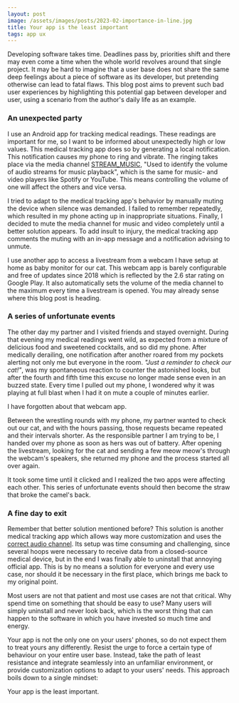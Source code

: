```yaml
---
layout: post
image: /assets/images/posts/2023-02-importance-in-line.jpg
title: Your app is the least important
tags: app ux
---
```


Developing software takes time. Deadlines pass by, priorities shift and there may even come a time when the whole world revolves around that single project. It may be hard to imagine that a user base does not share the same deep feelings about a piece of software as its developer, but pretending otherwise can lead to fatal flaws. This blog post aims to prevent such bad user experiences by highlighting this potential gap between developer and user, using a scenario from the author's daily life as an example.

### An unexpected party

I use an Android app for tracking medical readings. These readings are important for me, so I want to be informed about unexpectedly high or low values. This medical tracking app does so by generating a local notification. This notification causes my phone to ring and vibrate. The ringing takes place via the media channel [STREAM_MUSIC](https://developer.android.com/reference/android/media/AudioManager#STREAM_MUSIC), "Used to identify the volume of audio streams for music playback", which is the same for music- and video players like Spotify or YouTube. This means controlling the volume of one will affect the others and vice versa.

I tried to adapt to the medical tracking app's behavior by manually muting the device when silence was demanded. I failed to remember repeatedly, which resulted in my phone acting up in inappropriate situations. Finally, I decided to mute the media channel for music and video completely until a better solution appears. To add insult to injury, the medical tracking app comments the muting with an in-app message and a notification advising to unmute.

I use another app to access a livestream from a webcam I have setup at home as baby monitor for our cat. This webcam app is barely configurable and free of updates since 2018 which is reflected by the 2.6 star rating on Google Play. It also automatically sets the volume of the media channel to the maximum every time a livestream is opened. You may already sense where this blog post is heading.

### A series of unfortunate events

The other day my partner and I visited friends and stayed overnight. During that evening my medical readings went wild, as expected from a mixture of delicious food and sweetened cocktails, and so did my phone. After medically derailing, one notification after another roared from my pockets alerting not only me but everyone in the room. *"Just a reminder to check our cat!"*, was my spontaneous reaction to counter the astonished looks, but after the fourth and fifth time this excuse no longer made sense even in an buzzed state. Every time I pulled out my phone, I wondered why it was playing at full blast when I had it on mute a couple of minutes earlier.

I have forgotten about that webcam app.

Between the wrestling rounds with my phone, my partner wanted to check out our cat, and with the hours passing, those requests became repeated and their intervals shorter. As the responsible partner I am trying to be, I handed over my phone as soon as hers was out of battery. After opening the livestream, looking for the cat and sending a few meow meow's through the webcam's speakers, she returned my phone and the process started all over again.

It took some time until it clicked and I realized the two apps were affecting each other. This series of unfortunate events should then become the straw that broke the camel's back.

### A fine day to exit

Remember that better solution mentioned before? This solution is another medical tracking app which allows way more customization and uses the [correct audio channel](https://developer.android.com/reference/android/media/AudioManager#STREAM_NOTIFICATION). Its setup was time consuming and challenging, since several hoops were necessary to receive data from a closed-source medical device, but in the end I was finally able to uninstall that annoying official app. This is by no means a solution for everyone and every use case, nor should it be necessary in the first place, which brings me back to my original point.

Most users are not that patient and most use cases are not that critical. Why spend time on something that should be easy to use? Many users will simply uninstall and never look back, which is the worst thing that can happen to the software in which you have invested so much time and energy.

Your app is not the only one on your users' phones, so do not expect them to treat yours any differently. Resist the urge to force a certain type of behaviour on your entire user base. Instead, take the path of least resistance and integrate seamlessly into an unfamiliar environment, or provide customization options to adapt to your users' needs. This approach boils down to a single mindset:

Your app is the least important.